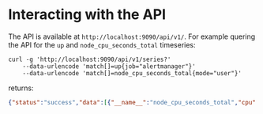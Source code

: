 # Interacting with the API

The API is available at `http://localhost:9090/api/v1/`.
For example quering the API for the `up` and `node_cpu_seconds_total` timeseries:

```Shell
curl -g 'http://localhost:9090/api/v1/series?'
    --data-urlencode 'match[]=up{job="alertmanager"}'
    --data-urlencode 'match[]=node_cpu_seconds_total{mode="user"}'
```

returns:

```Json
{"status":"success","data":[{"__name__":"node_cpu_seconds_total","cpu":"0","instance":"localhost:9100","job":"node","mode":"user"},{"__name__":"node_cpu_seconds_total","cpu":"1","instance":"localhost:9100","job":"node","mode":"user"},{"__name__":"node_cpu_seconds_total","cpu":"2","instance":"localhost:9100","job":"node","mode":"user"},{"__name__":"node_cpu_seconds_total","cpu":"3","instance":"localhost:9100","job":"node","mode":"user"}]}
```
